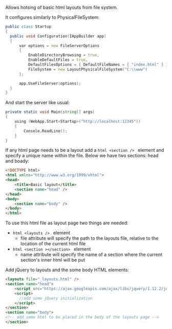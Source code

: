 Allows hotsing of basic html layouts from file system.

It configures similarly to PhysicalFileSystem:

```D
public class Startup
{
  public void Configuration(IAppBuilder app)
  {
      var options = new FileServerOptions
      {
          EnableDirectoryBrowsing = true,
          EnableDefaultFiles = true,
          DefaultFilesOptions = { DefaultFileNames = { "index.html" } },
          FileSystem = new LayoutPhysicalFileSystem("C:\\www")
      };

      app.UseFileServer(options);
  }
}
```

And start the server like usual:

```D
private static void Main(string[] args)
{
    using (WebApp.Start<Startup>("http://localhost:12345"))
    {
        Console.ReadLine();
    }
}
```

If any html page needs to be a layout add a ```html <section /> ``` element and specify a unique name within the file.
Below we have two sections: head and boady:

```html
<!DOCTYPE html>
<html xmlns="http://www.w3.org/1999/xhtml">
<head>
    <title>Basic layout</title>
    <section name="head" />
</head>
<body>
    <section name="body" />
</body>
</html>
```

To use this html file as layout page two things are needed:
  * ```html <layouts /> ``` element
    * file attribute will specify the path to the layouts file, relative to the location of the current html file
  * ```html <section ></section> ``` element
    * name attribute will specify the name of a section where the current section's inner html will be put

Add jQuery to layouts and the some body HTML elements:

```html
<layouts file="_layouts.html" />
<section name="head">
    <script src="https://ajax.googleapis.com/ajax/libs/jquery/1.12.2/jquery.min.js"></script>
    <script>
      //add some jQuery initialization
    </script>
</section>
<section name="body">
<!-- add some html to be placed in the body of the layouts page -->
</section>
```
